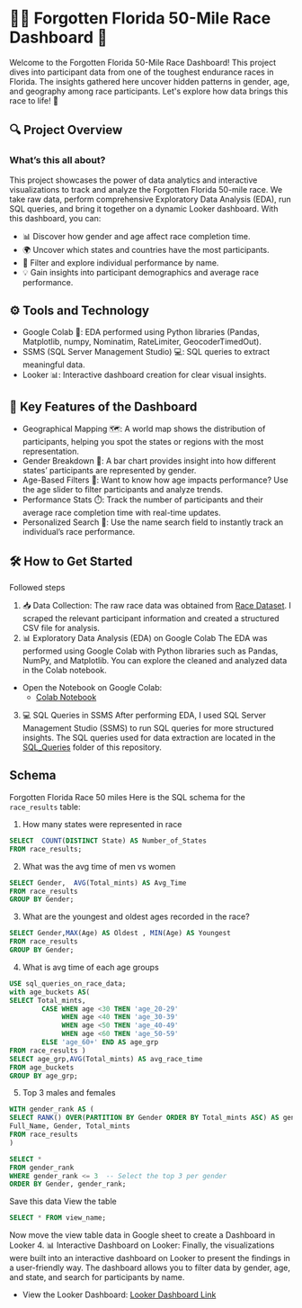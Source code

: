 # 🏃‍♂️ Forgotten Florida 50-Mile Race Dashboard 🚀
Welcome to the Forgotten Florida 50-Mile Race Dashboard! This project dives into participant data from one of the toughest endurance races in Florida. The insights gathered here uncover hidden patterns in gender, age, and geography among race participants. Let's explore how data brings this race to life! 🌟


## 🔍 Project Overview
### What’s this all about?

This project showcases the power of data analytics and interactive visualizations to track and analyze the Forgotten Florida 50-mile race. We take raw data, perform comprehensive Exploratory Data Analysis (EDA), run SQL queries, and bring it together on a dynamic Looker dashboard.
With this dashboard, you can:
- 📊 Discover how gender and age affect race completion time.
- 🌍 Uncover which states and countries have the most participants.
- 🎯 Filter and explore individual performance by name.
- 💡 Gain insights into participant demographics and average race performance.

## ⚙️ Tools and Technology
- Google Colab 🐍: EDA performed using Python libraries (Pandas, Matplotlib, numpy, Nominatim, RateLimiter, GeocoderTimedOut).
- SSMS (SQL Server Management Studio) 💻: SQL queries to extract meaningful data.
- Looker 📊: Interactive dashboard creation for clear visual insights.
  
## 🚧 Key Features of the Dashboard
- Geographical Mapping 🗺️: A world map shows the distribution of participants, helping you spot the states or regions with the most representation.
- Gender Breakdown 🚻: A bar chart provides insight into how different states’ participants are represented by gender.
- Age-Based Filters 🎂: Want to know how age impacts performance? Use the age slider to filter participants and analyze trends.
- Performance Stats ⏱️: Track the number of participants and their average race completion time with real-time updates.
- Personalized Search 🔎: Use the name search field to instantly track an individual’s race performance.

## 🛠️ How to Get Started
Followed steps 
1. 📥 Data Collection: The raw race data was obtained from [Race Dataset](https://ultrasignup.com/results_event.aspx?did=102259#). I scraped the relevant participant information and created a structured CSV file for analysis.
2. 📊 Exploratory Data Analysis (EDA) on Google Colab
The EDA was performed using Google Colab with Python libraries such as Pandas, NumPy, and Matplotlib. You can explore the cleaned and analyzed data in the Colab notebook.
- Open the Notebook on Google Colab:
  - [Colab Notebook](https://github.com/Srabani13/Forgotten_Florida_Race_50_miles/blob/main/FF_Race_50mile.ipynb)
3. 💻 SQL Queries in SSMS
After performing EDA, I used SQL Server Management Studio (SSMS) to run SQL queries for more structured insights. The SQL queries used for data extraction are located in the [SQL_Queries](https://github.com/Srabani13/Forgotten_Florida_Race_50_miles/blob/main/SQLQuery1_ff_race.sql) folder of this repository.

## Schema
Forgotten Florida Race 50 miles 
Here is the SQL schema for the `race_results` table:
1. How many states were represented in race
```SQL
SELECT  COUNT(DISTINCT State) AS Number_of_States
FROM race_results;

```
2. What was the avg time of men vs women
```SQL
SELECT Gender,	AVG(Total_mints) AS Avg_Time 
FROM race_results 
GROUP BY Gender;
```
3. What are the youngest and oldest ages recorded in the race?
```SQL 
SELECT Gender,MAX(Age) AS Oldest , MIN(Age) AS Youngest
FROM race_results 
GROUP BY Gender;
```
4. What is avg time of each age groups
```SQL
USE sql_queries_on_race_data;
with age_buckets AS(
SELECT Total_mints,
		CASE WHEN age <30 THEN 'age_20-29'
			 WHEN age <40 THEN 'age_30-39'
			 WHEN age <50 THEN 'age_40-49'
			 WHEN age <60 THEN 'age_50-59'
	    ELSE 'age_60+' END AS age_grp
FROM race_results )
SELECT age_grp,AVG(Total_mints) AS avg_race_time
FROM age_buckets
GROUP BY age_grp;
```
5. Top 3  males and females 
```SQL 
WITH gender_rank AS (
SELECT RANK() OVER(PARTITION BY Gender ORDER BY Total_mints ASC) AS gender_rank,
Full_Name, Gender, Total_mints
FROM race_results
)

SELECT *
FROM gender_rank
WHERE gender_rank <= 3  -- Select the top 3 per gender
ORDER BY Gender, gender_rank;
```
Save this data View the table 
```SQL 
SELECT * FROM view_name;
```
Now move the view table data in Google sheet to create a Dashboard in Looker 
 4. 📊 Interactive Dashboard on Looker: Finally, the visualizations were built into an interactive dashboard on Looker to present the findings in a user-friendly way. The dashboard allows you to filter data by gender, age, and state, and search for participants by name.
- View the Looker Dashboard: [Looker Dashboard Link](https://lookerstudio.google.com/reporting/e6d7ae6e-ad12-48a3-87df-bfc715f75d7a)
